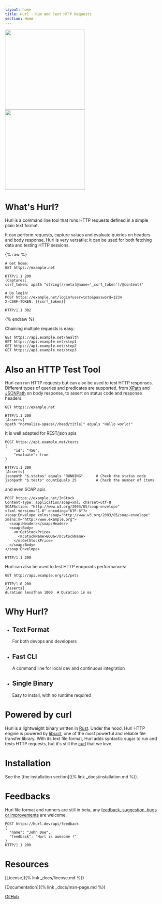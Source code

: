 ```yaml
---
layout: home
title: Hurl - Run and Test HTTP Requests
section: Home
---
```


<div class="home-logo">
    <img class="light-img" src="{{ '/assets/img/logo-light.svg' | prepend:site.baseurl }}" width="264px" />
    <img class="dark-img" src="{{ '/assets/img/logo-dark.svg' | prepend:site.baseurl }}" width="264px" />
</div>



# What's Hurl?

Hurl is a command line tool that runs HTTP requests defined in a simple plain text format.

It can perform requests, capture values and evaluate queries on headers and body response. Hurl is very versatile:
it can be used for both fetching data and testing HTTP sessions.

{% raw %}
```hurl
# Get home:
GET https://example.net

HTTP/1.1 200
[Captures]
csrf_token: xpath "string(//meta[@name='_csrf_token']/@content)"

# Do login!
POST https://example.net/login?user=toto&password=1234
X-CSRF-TOKEN: {{csrf_token}}

HTTP/1.1 302
```
{% endraw %}

Chaining multiple requests is easy:

```hurl
GET https://api.example.net/health
GET https://api.example.net/step1
GET https://api.example.net/step2
GET https://api.example.net/step3
```

# Also an HTTP Test Tool

Hurl can run HTTP requests but can also be used to test HTTP responses.
Different types of queries and predicates are supported, from [XPath](https://en.wikipedia.org/wiki/XPath)
and [JSONPath](https://goessner.net/articles/JsonPath/) on body response, to assert on status code and response headers.

```hurl
GET https://example.net

HTTP/1.1 200
[Asserts]
xpath "normalize-space(//head/title)" equals "Hello world!"
```

It is well adapted for REST/json apis

```hurl
POST https://api.example.net/tests
{
    "id": "456",
    "evaluate": true
}

HTTP/1.1 200
[Asserts]
jsonpath "$.status" equals "RUNNING"      # Check the status code
jsonpath "$.tests" countEquals 25         # Check the number of items

```

and even SOAP apis

```hurl
POST https://example.net/InStock
Content-Type: application/soap+xml; charset=utf-8
SOAPAction: "http://www.w3.org/2003/05/soap-envelope"
<?xml version="1.0" encoding="UTF-8"?>
<soap:Envelope xmlns:soap="http://www.w3.org/2003/05/soap-envelope" xmlns:m="http://www.example.org">
  <soap:Header></soap:Header>
  <soap:Body>
    <m:GetStockPrice>
      <m:StockName>GOOG</m:StockName>
    </m:GetStockPrice>
  </soap:Body>
</soap:Envelope>

HTTP/1.1 200
```

Hurl can also be used to test HTTP endpoints performances:

```hurl
GET http://api.example.org/v1/pets

HTTP/1.0 200
[Asserts]
duration lessThan 1000  # Duration in ms
```

# Why Hurl?

<ul class="showcase-container">
 <li class="showcase-item"><h2 class="showcase-item-title">Text Format</h2>For both devops and developers</li>
 <li class="showcase-item"><h2 class="showcase-item-title">Fast CLI</h2>A command line for local dev and continuous 
integration</li>
 <li class="showcase-item"><h2 class="showcase-item-title">Single Binary</h2>Easy to install, with no runtime 
required</li>
</ul>

# Powered by curl

Hurl is a lightweight binary written in [Rust](https://www.rust-lang.org). Under the hood, Hurl HTTP engine is
 powered by [libcurl](https://curl.haxx.se/libcurl/), one of the most powerful and reliable file transfer library.
 With its text file format, Hurl adds syntactic sugar to run and tests HTTP requests, but it's still the [curl](https://curl.se)
 that we love.



# Installation

See the [the installation section]({% link _docs/installation.md %}).

# Feedbacks

Hurl file format and runners are still in beta, any [feedback, suggestion, bugs or improvements](https://github.com/Orange-OpenSource/hurl/issues)
 are welcome.

```hurl
POST https://hurl.dev/api/feedback
{
  "name": "John Doe",
  "feedback": "Hurl is awesome !"
}
HTTP/1.1 200
```

# Resources

[License]({% link _docs/license.md %})

[Documentation]({% link _docs/man-page.md %})

[GitHub](https://github.com/Orange-OpenSource/hurl)

